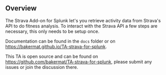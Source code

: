 ## Overview
The Strava Add-on for Splunk let's you retrieve activity data from Strava's API to do fitness analysis. To interact with the Strava API a few steps are necessary, this only needs to be setup once.

Documentation can be found in the `docs` folder or on <https://bakermat.github.io/TA-strava-for-splunk>.

This TA is open source and can be found on <https://github.com/bakermat/TA-strava-for-splunk>, please submit any issues or join the discussion there.

